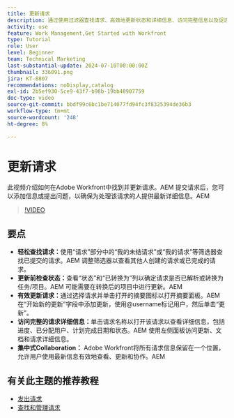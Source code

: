 ```yaml
---
title: 更新请求
description: 通过使用过滤器查找请求、高效地更新状态和详细信息、访问完整信息以及促进集中式协作以简化工作流来简化Workfront中的请求管理。
activity: use
feature: Work Management,Get Started with Workfront
type: Tutorial
role: User
level: Beginner
team: Technical Marketing
last-substantial-update: 2024-07-10T00:00:00Z
thumbnail: 336091.png
jira: KT-8807
recommendations: noDisplay,catalog
exl-id: 2b5ef930-5ce9-43f7-b98b-19bb48907759
doc-type: video
source-git-commit: bbdf99c6bc1be714077fd94fc3f8325394de36b3
workflow-type: tm+mt
source-wordcount: '248'
ht-degree: 8%

---
```


# 更新请求

此视频介绍如何在Adobe Workfront中找到并更新请求。&#x200B;AEM 提交请求后，您可以添加信息或提出问题，以确保为处理该请求的人提供最新详细信息。&#x200B;&#x200B;AEM

>[!VIDEO](https://video.tv.adobe.com/v/336091/?quality=12&learn=on&enablevpops=1)

## 要点

* **轻松查找请求：**&#x200B;使用“请求”部分中的“我的未结请求”或“我的请求”等筛选器查找已提交的请求。&#x200B;AEM 调整筛选器以查看其他人创建的请求或已完成的请求。
* **更新前检查状态：**&#x200B;查看“状态”和“已转换为”列以确定请求是否已解析或转换为任务/项目。&#x200B;AEM 可能需要在转换后的项目中进行更新。&#x200B;AEM
* **有效更新请求：**&#x200B;通过选择请求并单击打开的摘要图标以打开摘要面板。&#x200B;AEM 在“开始新的更新”字段中添加更新，使用@username标记用户，然后单击“更新”&#x200B;。
* **访问完整的请求详细信息：**&#x200B;单击请求名称以打开该请求以查看详细信息，包括进度、已分配用户、计划完成日期和状态。&#x200B;AEM 使用左侧面板访问更新、文档和请求详细信息。
* **集中式Collaboration：** Adobe Workfront将所有请求信息保留在一个位置，允许用户使用最新信息有效地查看、更新和协作。&#x200B;AEM


## 有关此主题的推荐教程

* [发出请求](/help/manage-work/issues-requests/make-a-request.md)
* [查找和管理请求](/help/manage-work/issues-requests/find-requests.md)
